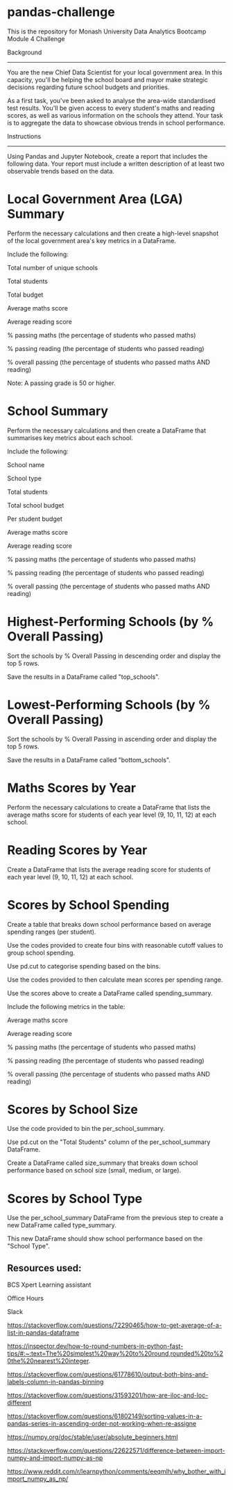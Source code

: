 # pandas-challenge
This is the repository for Monash University Data Analytics Bootcamp Module 4 Challenge

Background

--------------------------------------------------------------------------------------------------------------------------------

You are the new Chief Data Scientist for your local government area. In this capacity, you'll be helping the school board and mayor make strategic decisions regarding future school budgets and priorities.

As a first task, you've been asked to analyse the area-wide standardised test results. You'll be given access to every student's maths and reading scores, as well as various information on the schools they attend. Your task is to aggregate the data to showcase obvious trends in school performance.

Instructions

--------------------------------------------------------------------------------------------------------------------------------

Using Pandas and Jupyter Notebook, create a report that includes the following data. Your report must include a written description of at least two observable trends based on the data.

# Local Government Area (LGA) Summary
Perform the necessary calculations and then create a high-level snapshot of the local government area's key metrics in a DataFrame.

Include the following:

Total number of unique schools

Total students

Total budget

Average maths score

Average reading score

% passing maths (the percentage of students who passed maths)

% passing reading (the percentage of students who passed reading)

% overall passing (the percentage of students who passed maths AND reading)

Note: A passing grade is 50 or higher.

# School Summary
Perform the necessary calculations and then create a DataFrame that summarises key metrics about each school.

Include the following:

School name

School type

Total students

Total school budget

Per student budget

Average maths score

Average reading score

% passing maths (the percentage of students who passed maths)

% passing reading (the percentage of students who passed reading)

% overall passing (the percentage of students who passed maths AND reading)

# Highest-Performing Schools (by % Overall Passing)
Sort the schools by % Overall Passing in descending order and display the top 5 rows.

Save the results in a DataFrame called "top_schools".

# Lowest-Performing Schools (by % Overall Passing)
Sort the schools by % Overall Passing in ascending order and display the top 5 rows.

Save the results in a DataFrame called "bottom_schools".

# Maths Scores by Year
Perform the necessary calculations to create a DataFrame that lists the average maths score for students of each year level (9, 10, 11, 12) at each school.

# Reading Scores by Year
Create a DataFrame that lists the average reading score for students of each year level (9, 10, 11, 12) at each school.

# Scores by School Spending
Create a table that breaks down school performance based on average spending ranges (per student).

Use the codes provided to create four bins with reasonable cutoff values to group school spending. 

Use pd.cut to categorise spending based on the bins.

Use the codes provided to then calculate mean scores per spending range.

Use the scores above to create a DataFrame called spending_summary.

Include the following metrics in the table:

Average maths score

Average reading score

% passing maths (the percentage of students who passed maths)

% passing reading (the percentage of students who passed reading)

% overall passing (the percentage of students who passed maths AND reading)

# Scores by School Size

Use the code provided to bin the per_school_summary.

Use pd.cut on the "Total Students" column of the per_school_summary DataFrame.

Create a DataFrame called size_summary that breaks down school performance based on school size (small, medium, or large).

# Scores by School Type
Use the per_school_summary DataFrame from the previous step to create a new DataFrame called type_summary.

This new DataFrame should show school performance based on the "School Type".

Resources used:
--------------------------------------------------------------------------------------------------------------------------------

BCS Xpert Learning assistant 

Office Hours

Slack

https://stackoverflow.com/questions/72290465/how-to-get-average-of-a-list-in-pandas-dataframe

https://inspector.dev/how-to-round-numbers-in-python-fast-tips/#:~:text=The%20simplest%20way%20to%20round,rounded%20to%20the%20nearest%20integer.

https://stackoverflow.com/questions/61778610/output-both-bins-and-labels-column-in-pandas-binning

https://stackoverflow.com/questions/31593201/how-are-iloc-and-loc-different

https://stackoverflow.com/questions/61802149/sorting-values-in-a-pandas-series-in-ascending-order-not-working-when-re-assigne

https://numpy.org/doc/stable/user/absolute_beginners.html

https://stackoverflow.com/questions/22622571/difference-between-import-numpy-and-import-numpy-as-np

https://www.reddit.com/r/learnpython/comments/eeqmlh/why_bother_with_import_numpy_as_np/
